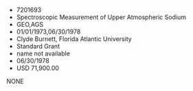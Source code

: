 * 7201693
* Spectroscopic Measurement of Upper Atmospheric Sodium
* GEO,AGS
* 01/01/1973,06/30/1978
* Clyde Burnett, Florida Atlantic University
* Standard Grant
*   name not available
* 06/30/1978
* USD 71,900.00

NONE